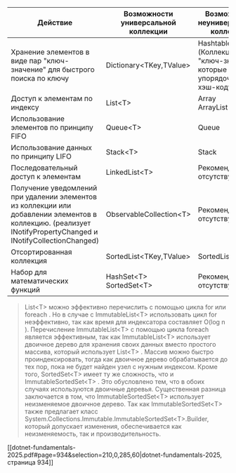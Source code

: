 
| Действие                                                                                                                                                                        | Возможности<br>универсальной<br>коллекции | Возможности<br>неуниверсальной<br>коллекции                                                      | Возможности потокобезопасной или<br>неизменяемой коллекции                                               |
| ------------------------------------------------------------------------------------------------------------------------------------------------------------------------------- | ----------------------------------------- | ------------------------------------------------------------------------------------------------ | -------------------------------------------------------------------------------------------------------- |
| Хранение элементов в<br>виде пар "ключ-<br>значение" для быстрого<br>поиска по ключу                                                                                            | Dictionary<TKey,TValue>                   | Hashtable<br>(Коллекция пар<br>"ключ-значение",<br>которые<br>упорядочены по<br>хэш-коду ключа.) | ConcurrentDictionary<TKey,TValue><br>ReadOnlyDictionary<TKey,TValue><br>ImmutableDictionary<TKey,TValue> |
| Доступ к элементам по<br>индексу                                                                                                                                                | List\<T>                                  | Array<br>ArrayList                                                                               | ImmutableList\<T><br>ImmutableArray                                                                      |
| Использование<br>элементов по принципу<br>FIFO                                                                                                                                  | Queue\<T>                                 | Queue                                                                                            | ConcurrentQueue\<T><br>ImmutableQueue\<T>                                                                |
| Использование данных<br>по принципу LIFO                                                                                                                                        | Stack\<T>                                 | Stack                                                                                            |                                                                                                          |
| Последовательный<br>доступ к элементам                                                                                                                                          | LinkedList\<T>                            | Рекомендации<br>отсутствуют                                                                      | Рекомендации<br>отсутствуют                                                                              |
| Получение уведомлений<br>при удалении элементов<br>из коллекции или<br>добавлении элементов в<br>коллекцию. (реализует<br>INotifyPropertyChanged и<br>INotifyCollectionChanged) | ObservableCollection\<T>                  | Рекомендации<br>отсутствуют                                                                      | Рекомендации<br>отсутствуют                                                                              |
| Отсортированная<br>коллекция                                                                                                                                                    | SortedList<TKey,TValue>                   | SortedList                                                                                       | ImmutableSortedDictionary<TKey,TValue><br>ImmutableSortedSet\<T>                                         |
| Набор для<br>математических<br>функций                                                                                                                                          | HashSet\<T><br>SortedSet\<T>              | Рекомендации<br>отсутствуют                                                                      | ImmutableHashSet\<T><br>ImmutableSortedSet\<T>                                                           |
> List\<T> можно эффективно перечислить с помощью цикла for или foreach . Но в случае с ImmutableList\<T> использовать цикл for неэффективно, так как время для индексатора составляет O(log n ). Перечисление ImmutableList\<T> с помощью цикла foreach является эффективным, так как ImmutableList\<T> использует двоичное дерево для хранения своих данных вместо простого массива, который использует List\<T> . Массив можно быстро проиндексировать, тогда как двоичное дерево обрабатывается до тех пор, пока не будет найден узел с нужным индексом. Кроме того, SortedSet\<T> имеет ту же сложность, что и ImmutableSortedSet\<T> . Это обусловлено тем, что в обоих случаях используются двоичные деревья. Существенная разница заключается в том, что ImmutableSortedSet\<T> использует неизменяемое двоичное дерево. Так как ImmutableSortedSet\<T> также предлагает класс System.Collections.Immutable.ImmutableSortedSet\<T>.Builder, который допускает изменения, обеспечивается как неизменяемость, так и производительность.

[[dotnet-fundamentals-2025.pdf#page=934&selection=210,0,285,60|dotnet-fundamentals-2025, страница 934]]